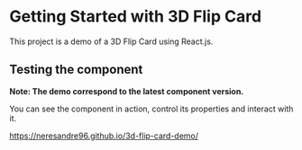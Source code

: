 # Getting Started with 3D Flip Card

This project is a demo of a 3D Flip Card using React.js.

## Testing the component

**Note: The demo correspond to the latest component version.**

You can see the component in action, control its properties and interact with it.


https://neresandre96.github.io/3d-flip-card-demo/



